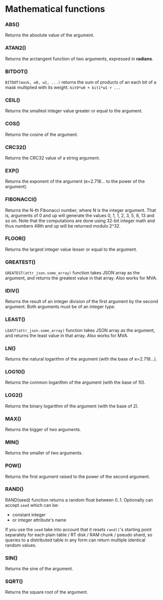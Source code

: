 # Mathematical functions

### ABS()
Returns the absolute value of the argument.

### ATAN2()
Returns the arctangent function of two arguments, expressed in **radians**.

### BITDOT()
`BITDOT(mask, w0, w1, ...)` returns the sum of products of an each bit of a mask multiplied with its weight. `bit0*w0 + bit1*w1 + ...`

### CEIL()
Returns the smallest integer value greater or equal to the argument.

### COS()
Returns the cosine of the argument.

### CRC32()
Returns the CRC32 value of a string argument.

### EXP()
Returns the exponent of the argument (e=2.718... to the power of the argument).

### FIBONACCI()
Returns the N-th Fibonacci number, where N is the integer argument. That is, arguments of 0 and up will generate the values 0, 1, 1, 2, 3, 5, 8, 13 and so on. Note that the computations are done using 32-bit integer math and thus numbers 48th and up will be returned modulo 2\^32.

### FLOOR()
Returns the largest integer value lesser or equal to the argument.

### GREATEST()
`GREATEST(attr_json.some_array)` function takes JSON array as the argument, and returns the greatest value in that array. Also works for MVA.

### IDIV()
Returns the result of an integer division of the first argument by the second argument. Both arguments must be of an integer type.

### LEAST()
`LEAST(attr_json.some_array)` function takes JSON array as the argument, and returns the least value in that array. Also works for  MVA.

### LN()
Returns the natural logarithm of the argument (with the base of e=2.718...).

### LOG10()
Returns the common logarithm of the argument (with the base of 10).

### LOG2()
Returns the binary logarithm of the argument (with the base of 2).

### MAX()
Returns the bigger of two arguments.

### MIN()
Returns the smaller of two arguments.

### POW()
Returns the first argument raised to the power of the second argument.

### RAND()
RAND(seed) function returns a random float between 0..1. Optionally can accept `seed` which can be:
* constant integer
* or integer attribute's name

If you use the `seed` take into account that it resets `rand()`'s starting point separately for each plain table / RT disk / RAM chunk / pseudo shard, so queries to a distributed table in any form can return multiple identical random values.

### SIN()
Returns the sine of the argument.

### SQRT()
Returns the square root of the argument.

